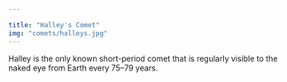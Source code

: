 ```yaml
---

title: "Halley's Comet"
img: "comets/halleys.jpg"
---
```


Halley is the only known short-period comet that is regularly visible to the naked eye from Earth every 75–79 years.
